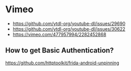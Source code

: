 # Vimeo

- https://github.com/ytdl-org/youtube-dl/issues/29690
- https://github.com/ytdl-org/youtube-dl/issues/30622
- https://vimeo.com/477957994/2282452868

## How to get Basic Authentication?

https://github.com/httptoolkit/frida-android-unpinning
